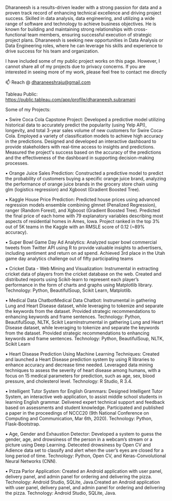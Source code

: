 Dharaneesh is a results-driven leader with a strong passion for data and a proven track record of enhancing technical excellence and driving project success. Skilled in data analysis, data engineering, and utilizing a wide range of software and technology to achieve business objectives. He is known for building and maintaining strong relationships with cross-functional team members, ensuring successful execution of strategic project plans. Dharaneesh is seeking new opportunities in Data Analysis or Data Engineering roles, where he can leverage his skills and experience to drive success for his team and organization. 

I have included some of my public project works on this page. However, I cannot share all of my projects due to privacy concerns. If you are interested in seeing more of my work, please feel free to contact me directly

📫 Reach @ dharaneeshraju@gmail.com

Tableau Public: https://public.tableau.com/app/profile/dharaneesh.subramani

Some of my Projects:

▪ Swire Coca Cola Capstone Project: Developed a predictive model utilizing historical data to accurately predict the popularity (using Yelp API), longevity, and total 3-year sales volume of new customers for Swire Coca-Cola. Employed a variety of classification models to achieve high accuracy in the predictions. Designed and developed an interactive dashboard to provide stakeholders with real-time access to insights and predictions. Measured the project's success based on the accuracy of the predictions and the effectiveness of the dashboard in supporting decision-making processes.

▪ Orange Juice Sales Prediction: Constructed a predictive model to predict the probability of customers buying a specific orange juice brand, analyzing the performance of orange juice brands in the grocery store chain using glm (logistics regression) and Xgboost (Gradient Boosted Tree).

▪ Kaggle House Price Prediction: Predicted house prices using advanced regression models ensemble combining glmnet (Penalized Regression), ranger (Random Forest), and Xgboost (Gradient Boosted Tree). Predicted the final price of each home with 79 explanatory variables describing most aspects of residential homes in Ames, Iowa. Project ranked in the top 3% out of 5K teams in the Kaggle with an RMSLE score of 0.12 (~89% accuracy). 

▪ Super Bowl Game Day Ad Analytics: Analyzed super bowl commercial tweets from Twitter API using R to provide valuable insights to advertisers, including sentiment and return on ad spend. Achieved 3rd place in the Utah game day analytics challenge out of fifty participating teams

▪ Cricket Data - Web Mining and Visualization: Instrumental in extracting cricket data of players from the cricket database on the web. Created and distributed reports using Scikit-learn to represent each player’s performance in the form of charts and graphs using Matplotlib library. Technology: Python, BeautifulSoup, Scikit Learn, Matplotlib.

▪ Medical Data ChatbotMedical Data Chatbot: Instrumental in gathering Lung and Heart Disease dataset, while leveraging to tokenize and separate the keywords from the dataset. Provided strategic recommendations to enhancing keywords and frame sentences. Technology: Python, BeautifulSoup, NLTK, Scikit LearnInstrumental in gathering Lung and Heart Disease dataset, while leveraging to tokenize and separate the keywords from the dataset. Provided strategic recommendations to enhancing keywords and frame sentences. Technology: Python, BeautifulSoup, NLTK, Scikit Learn

▪ Heart Disease Prediction Using Machine Learning Techniques: Created and launched a Heart Disease prediction system by using R libraries to enhance accuracy and decrease time needed. Leveraged data mining techniques to assess the severity of heart disease among humans, with a focus on 15 medical parameters for prediction, such as age, sex, blood pressure, and cholesterol level. Technology: R Studio, R 3.4.

▪ Intelligent Tutor System for English Grammars: Designed Intelligent Tutor System, an interactive web application, to assist middle school students in learning English grammar. Delivered expert technical support and feedback based on assessments and student knowledge. Participated and published a paper in the proceedings of NCCC20 (9th National Conference on Computing and Communication, Mar 6th, 2020). Technology: Python, Flask-Bootstrap.

▪ Age, Gender and Exhaustion Detector: Developed a system to guess the gender, age, and drowsiness of the person in a webcam’s stream or a picture using Deep Learning. Deteceted drowsiness by Open CV and Adience data set to classify and alert when the user’s eyes are closed for a long period of time. Technology: Python, Open CV, and Keras-Convolutional Neural Networks (CNN).

▪ Pizza Parlor Application: Created an Android application with user panel, delivery panel, and admin panel for ordering and delivering the pizza. Technology: Android Studio, SQLite, Java.Created an Android application with user panel, delivery panel, and admin panel for ordering and delivering the pizza. Technology: Android Studio, SQLite, Java.

<!---
dharaneesh-s/dharaneesh-s is a ✨ special ✨ repository because its `README.md` (this file) appears on your GitHub profile.
You can click the Preview link to take a look at your changes.
--->


